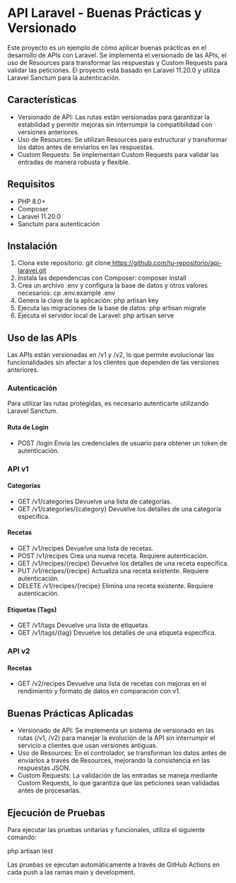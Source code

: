 # <a name="_mwhq2fp6d1sy"></a>**API Laravel - Buenas Prácticas y Versionado**
Este proyecto es un ejemplo de cómo aplicar buenas prácticas en el desarrollo de APIs con Laravel. Se implementa el versionado de las APIs, el uso de Resources para transformar las respuestas y Custom Requests para validar las peticiones. El proyecto está basado en Laravel 11.20.0 y utiliza Laravel Sanctum para la autenticación.
## <a name="_nv5kddc9n0vy"></a>**Características**
- Versionado de API: Las rutas están versionadas para garantizar la estabilidad y permitir mejoras sin interrumpir la compatibilidad con versiones anteriores.
- Uso de Resources: Se utilizan Resources para estructurar y transformar los datos antes de enviarlos en las respuestas.
- Custom Requests: Se implementan Custom Requests para validar las entradas de manera robusta y flexible.
## <a name="_782llkb1idn4"></a>**Requisitos**
- PHP 8.0+
- Composer
- Laravel 11.20.0
- Sanctum para autenticación
## <a name="_hm41p082at7m"></a>**Instalación**
1. Clona este repositorio: git clone[ ](https://github.com/tu-repositorio/api-laravel.git)<https://github.com/tu-repositorio/api-laravel.git>
1. Instala las dependencias con Composer: composer install
1. Crea un archivo .env y configura la base de datos y otros valores necesarios: cp .env.example .env
1. Genera la clave de la aplicación: php artisan key
1. Ejecuta las migraciones de la base de datos: php artisan migrate
1. Ejecuta el servidor local de Laravel: php artisan serve
## <a name="_y3nfgef1rxgl"></a>**Uso de las APIs**
Las APIs están versionadas en /v1 y /v2, lo que permite evolucionar las funcionalidades sin afectar a los clientes que dependen de las versiones anteriores.
### <a name="_xyyjlc66g1fa"></a>**Autenticación**
Para utilizar las rutas protegidas, es necesario autenticarte utilizando Laravel Sanctum.
#### <a name="_q2ewu6xtru92"></a>**Ruta de Login**
- POST /login
  Envía las credenciales de usuario para obtener un token de autenticación.
### <a name="_ulhjtgr4tk15"></a>**API v1**
#### <a name="_5ml0iy3wfkad"></a>**Categorías**
- GET /v1/categories Devuelve una lista de categorías.
- GET /v1/categories/{category} Devuelve los detalles de una categoría específica.
#### <a name="_br9abwlm640k"></a>**Recetas**
- GET /v1/recipes Devuelve una lista de recetas.
- POST /v1/recipes Crea una nueva receta. Requiere autenticación.
- GET /v1/recipes/{recipe} Devuelve los detalles de una receta específica.
- PUT /v1/recipes/{recipe} Actualiza una receta existente. Requiere autenticación.
- DELETE /v1/recipes/{recipe} Elimina una receta existente. Requiere autenticación.
#### <a name="_z8p6v0ux26l9"></a>**Etiquetas (Tags)**
- GET /v1/tags Devuelve una lista de etiquetas.
- GET /v1/tags/{tag} Devuelve los detalles de una etiqueta específica.
### <a name="_6ri2hyroepx"></a>**API v2**
#### <a name="_mvergiuokglj"></a>**Recetas**
- GET /v2/recipes Devuelve una lista de recetas con mejoras en el rendimiento y formato de datos en comparación con v1.
## <a name="_v027kxgrqvfe"></a>**Buenas Prácticas Aplicadas**
- Versionado de API: Se implementa un sistema de versionado en las rutas (/v1, /v2) para manejar la evolución de la API sin interrumpir el servicio a clientes que usan versiones antiguas.
- Uso de Resources: En el controlador, se transforman los datos antes de enviarlos a través de Resources, mejorando la consistencia en las respuestas JSON.
- Custom Requests: La validación de las entradas se maneja mediante Custom Requests, lo que garantiza que las peticiones sean validadas antes de procesarlas.
## <a name="_9040rkl7ymr4"></a>**Ejecución de Pruebas**
Para ejecutar las pruebas unitarias y funcionales, utiliza el siguiente comando:

php artisan test

Las pruebas se ejecutan automáticamente a través de GitHub Actions en cada push a las ramas main y development.

